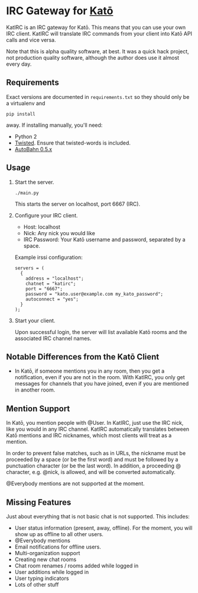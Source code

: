 # IRC Gateway for [Katō](https://kato.im/)

KatIRC is an IRC gateway for Katō. This means that you can use your own IRC
client. KatIRC will translate IRC commands from your client into Katō API
calls and vice versa.

Note that this is alpha quality software, at best. It was a quick hack
project, not production quality software, although the author does use it
almost every day.

## Requirements

Exact versions are documented in `requirements.txt` so they should
only be a virtualenv and

    pip install

away. If installing manually, you'll need:

- Python 2
- [Twisted](http://www.twistedmatrix.com/). Ensure that twisted-words is
  included.
- [AutoBahn 0.5.x](http://autobahn.ws/python/)

## Usage

1. Start the server.

    ```
    ./main.py
    ```

    This starts the server on localhost, port 6667 (IRC).

2. Configure your IRC client.
    - Host: localhost
    - Nick: Any nick you would like
    - IRC Password: Your Katō username and password, separated by a space.

    Example irssi configuration:

    ```
    servers = (
      {
        address = "localhost";
        chatnet = "katirc";
        port = "6667";
        password = "kato.user@example.com my_kato_password";
        autoconnect = "yes";
      }
    );
    ```

3. Start your client.

    Upon successful login, the server will list available Katō rooms and the
    associated IRC channel names.

## Notable Differences from the Katō Client

- In Katō, if someone mentions you in any room, then you get a notification,
  even if you are not in the room. With KatIRC, you only get messages for
  channels that you have joined, even if you are mentioned in another room.

## Mention Support

In Katō, you mention people with @User. In KatIRC, just use the IRC nick, like
you would in any IRC channel. KatIRC automatically translates between Katō
mentions and IRC nicknames, which most clients will treat as a mention.

In order to prevent false matches, such as in URLs, the nickname must be
proceeded by a space (or be the first word) and  must be followed by a
punctuation character (or be the last word). In addition, a proceeding @
character, e.g. @nick, is allowed, and will be converted automatically.

@Everybody mentions are not supported at the moment.

## Missing Features

Just about everything that is not basic chat is not supported. This includes:

- User status information (present, away, offline). For the moment, you will
  show up as offline to all other users.
- @Everybody mentions
- Email notifications for offline users.
- Multi-organization support
- Creating new chat rooms
- Chat room renames / rooms added while logged in
- User additions while logged in
- User typing indicators
- Lots of other stuff
